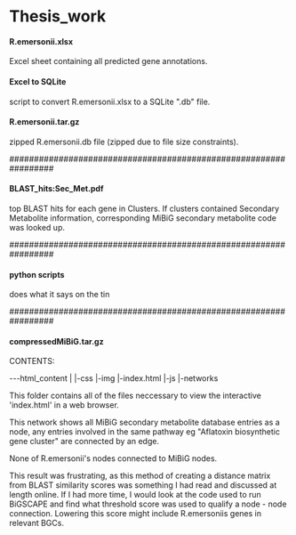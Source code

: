 # Thesis_work

#### R.emersonii.xlsx
Excel sheet containing all predicted gene annotations. 

#### Excel to SQLite
script to convert R.emersonii.xlsx to a SQLite ".db" file. 

#### R.emersonii.tar.gz
zipped R.emersonii.db file (zipped due to file size constraints). 

#################################################################

#### BLAST_hits:Sec_Met.pdf
top BLAST hits for each gene in Clusters. If clusters contained
Secondary Metabolite information, corresponding MiBiG secondary
metabolite code was looked up. 

#################################################################

#### python scripts
does what it says on the tin

#################################################################

#### compressedMiBiG.tar.gz

CONTENTS: 

---html_content
      |
      |-css
      |-img
      |-index.html
      |-js
      |-networks
       
This folder contains all of the files neccessary to view the 
interactive 'index.html' in a web browser. 

This network shows all MiBiG secondary metabolite database 
entries as a node, any entries involved in the same pathway
eg "Aflatoxin biosynthetic gene cluster" are connected by an edge. 

None of R.emersonii's nodes connected to MiBiG nodes.

This result was frustrating, as this method of creating a 
distance matrix from BLAST similarity scores was something I had read
and discussed at length online. If I had more time, I would look
at the code used to run BiGSCAPE and find what threshold score was 
used to qualify a node - node connection. Lowering this score might 
include R.emersoniis genes in relevant BGCs. 

